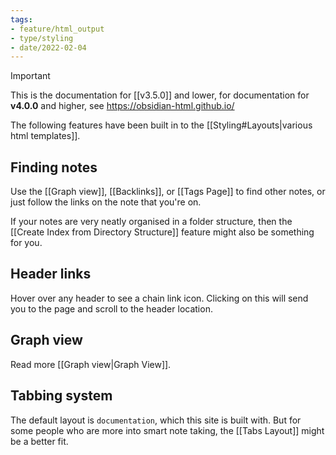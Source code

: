 ```yaml
---
tags:
- feature/html_output
- type/styling
- date/2022-02-04
---
```

>[!important]
> This is the documentation for [[v3.5.0]] and lower, for documentation for **v4.0.0** and higher, see https://obsidian-html.github.io/

The following features have been built in to the [[Styling#Layouts|various html templates]]. 

## Finding notes
Use the [[Graph view]], [[Backlinks]], or [[Tags Page]] to find other notes, or just follow the links on the note that you're on.

If your notes are very neatly organised in a folder structure, then the [[Create Index from Directory Structure]] feature might also be something for you.

## Header links
Hover over any header to see a chain link icon. Clicking on this will send you to the page and scroll to the header location.

## Graph view
Read more [[Graph view|Graph View]].

## Tabbing system
The default layout is `documentation`, which this site is built with. But for some people who are more into smart note taking, the [[Tabs Layout]] might be a better fit.


